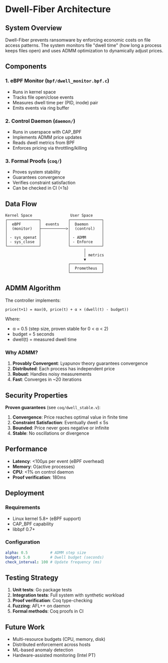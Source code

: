 # Dwell-Fiber Architecture

## System Overview

Dwell-Fiber prevents ransomware by enforcing economic costs on file access patterns. The system monitors file "dwell time" (how long a process keeps files open) and uses ADMM optimization to dynamically adjust prices.

## Components

### 1. eBPF Monitor (`bpf/dwell_monitor.bpf.c`)
- Runs in kernel space
- Tracks file open/close events
- Measures dwell time per (PID, inode) pair
- Emits events via ring buffer

### 2. Control Daemon (`daemon/`)
- Runs in userspace with CAP_BPF
- Implements ADMM price updates
- Reads dwell metrics from BPF
- Enforces pricing via throttling/killing

### 3. Formal Proofs (`coq/`)
- Proves system stability
- Guarantees convergence
- Verifies constraint satisfaction
- Can be checked in CI (<1s)

## Data Flow

```
Kernel Space                 User Space
┌──────────────┐            ┌──────────────┐
│  eBPF        │  events    │  Daemon      │
│  (monitor)   ├───────────>│  (control)   │
│              │            │              │
│ - sys_openat │            │ - ADMM       │
│ - sys_close  │            │ - Enforce    │
└──────────────┘            └──────────────┘
                                   │
                                   │ metrics
                                   ▼
                            ┌──────────────┐
                            │  Prometheus  │
                            └──────────────┘
```

## ADMM Algorithm

The controller implements:

```
price(t+1) = max(0, price(t) + α × (dwell(t) - budget))
```

Where:
- α = 0.5 (step size, proven stable for 0 < α < 2)
- budget = 5 seconds
- dwell(t) = measured dwell time

### Why ADMM?

1. **Provably Convergent**: Lyapunov theory guarantees convergence
2. **Distributed**: Each process has independent price
3. **Robust**: Handles noisy measurements
4. **Fast**: Converges in ~20 iterations

## Security Properties

**Proven guarantees** (see `coq/dwell_stable.v`):

1. **Convergence**: Price reaches optimal value in finite time
2. **Constraint Satisfaction**: Eventually dwell ≤ 5s
3. **Bounded**: Price never goes negative or infinite
4. **Stable**: No oscillations or divergence

## Performance

- **Latency**: <100μs per event (eBPF overhead)
- **Memory**: O(active processes)
- **CPU**: <1% on control daemon
- **Proof verification**: 180ms

## Deployment

### Requirements
- Linux kernel 5.8+ (eBPF support)
- CAP_BPF capability
- libbpf 0.7+

### Configuration
```yaml
alpha: 0.5          # ADMM step size
budget: 5.0         # Dwell budget (seconds)
check_interval: 100 # Update frequency (ms)
```

## Testing Strategy

1. **Unit tests**: Go package tests
2. **Integration tests**: Full system with synthetic workload
3. **Proof verification**: Coq type-checking
4. **Fuzzing**: AFL++ on daemon
5. **Formal methods**: Coq proofs in CI

## Future Work

- Multi-resource budgets (CPU, memory, disk)
- Distributed enforcement across hosts
- ML-based anomaly detection
- Hardware-assisted monitoring (Intel PT)
